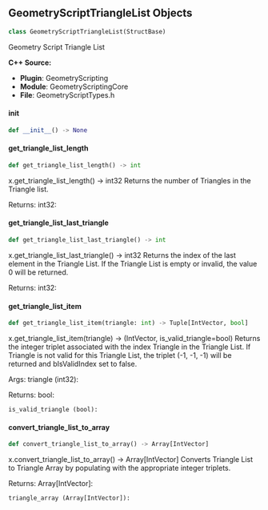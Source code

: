 ## GeometryScriptTriangleList Objects

```python
class GeometryScriptTriangleList(StructBase)
```

Geometry Script Triangle List

**C++ Source:**

- **Plugin**: GeometryScripting
- **Module**: GeometryScriptingCore
- **File**: GeometryScriptTypes.h

<a id="unreal.GeometryScriptTriangleList.__init__"></a>

#### __init__

```python
def __init__() -> None
```

<a id="unreal.GeometryScriptTriangleList.get_triangle_list_length"></a>

#### get_triangle_list_length

```python
def get_triangle_list_length() -> int
```

x.get_triangle_list_length() -> int32
Returns the number of Triangles in the  Triangle list.

Returns:
    int32:

<a id="unreal.GeometryScriptTriangleList.get_triangle_list_last_triangle"></a>

#### get_triangle_list_last_triangle

```python
def get_triangle_list_last_triangle() -> int
```

x.get_triangle_list_last_triangle() -> int32
Returns the index of the last element in the Triangle List.
If the Triangle List is empty or invalid, the value 0 will be returned.

Returns:
    int32:

<a id="unreal.GeometryScriptTriangleList.get_triangle_list_item"></a>

#### get_triangle_list_item

```python
def get_triangle_list_item(triangle: int) -> Tuple[IntVector, bool]
```

x.get_triangle_list_item(triangle) -> (IntVector, is_valid_triangle=bool)
Returns the integer triplet associated with the index Triangle in the Triangle  List.
If Triangle is not valid for this Triangle List, the triplet (-1, -1, -1) will be returned and bIsValidIndex set to false.

Args:
    triangle (int32): 

Returns:
    bool: 

    is_valid_triangle (bool):

<a id="unreal.GeometryScriptTriangleList.convert_triangle_list_to_array"></a>

#### convert_triangle_list_to_array

```python
def convert_triangle_list_to_array() -> Array[IntVector]
```

x.convert_triangle_list_to_array() -> Array[IntVector]
Converts Triangle List to Triangle Array by populating with the appropriate integer triplets.

Returns:
    Array[IntVector]: 

    triangle_array (Array[IntVector]):

<a id="unreal.GeometryScriptScalarList"></a>
